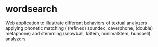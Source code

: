 wordsearch
==========

Web application to illustrate different behaviors of textual analyzers applying phonetic matching ( (refined) soundex, caverphone, (double) metaphone) and stemming (snowball, kStem, minimalStem, hunspell) analyzers